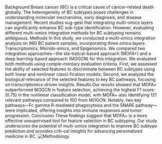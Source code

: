 Background
Breast cancer (BC) is a critical cause of cancer-related death globally. The heterogeneity of BC subtypes poses challenges in understanding molecular mechanisms, early diagnosis, and disease management. Recent studies sug-gest that integrating multi-omics layers can significantly enhance BC  sub-type identification. However, evaluating different multi-omics integration methods for BC subtyping remains ambiguous. 
Methods
In this study, we conducted a multi-omics integration analysis on 960 BC patient samples, incorporating three omics layers: Transcriptomics, Microbi-omics, and Epigenomics. We compared two integration approaches—the sta-tistical-based approach (MOFA+) and a deep learning-based approach (MOGCN) for this integration. We evaluated both methods using comple-mentary evaluation criteria. First, we assessed the ability of selected features to discriminate between BC subtypes using both linear and nonlinear classi-fication models. Second, we analyzed the biological relevance of the selected features to key BC pathways, focusing on transcriptomics-driven insights. 
Results
Our results showed that MOFA+ outperformed MOGCN in feature selection, achieving the highest F1 score (0.75) in the nonlinear classification model, with MOFA+ also identifying 121 relevant pathways compared to 100 from MOGCN. Notably, two key pathways—Fc gamma R-mediated phagocytosis and the SNARE pathway—were implicated, offering insights into immune responses and tumor progression. 
Conclusion 
These findings suggest that MOFA+ is a more effective unsupervised tool for feature selection in BC subtyping. Our study underscores the potential of multi-omics integration to improve BC subtype prediction and provides criti-cal insights for advancing personalized medicine in BC. 
![Methodology](https://github.com/user-attachments/assets/a534ed27-4855-40df-9425-6a6b57b1956b)
